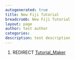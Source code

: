 ```yaml
---
autogenerated: true
title: New Fiji Tutorial
breadcrumb: New Fiji Tutorial
layout: page
author: test author
categories: 
description: test description
---
```


1.  REDIRECT [Tutorial\_Maker](Tutorial_Maker "wikilink")
